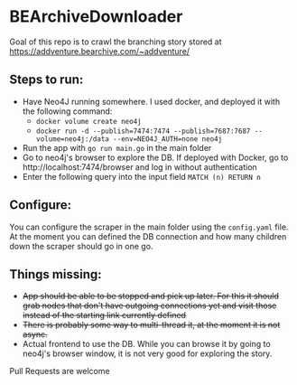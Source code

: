 # BEArchiveDownloader

Goal of this repo is to crawl the branching story stored at https://addventure.bearchive.com/~addventure/

## Steps to run:

- Have Neo4J running somewhere. I used docker, and deployed it with the following command:
  - `docker volume create neo4j`
  - `docker run -d --publish=7474:7474 --publish=7687:7687 --volume=neo4j:/data --env=NEO4J_AUTH=none neo4j`
- Run the app with `go run main.go` in the main folder
- Go to neo4j's browser to explore the DB. If deployed with Docker, go to http://localhost:7474/browser and log in without authentication
- Enter the following query into the input field `MATCH (n) RETURN n`

## Configure:
You can configure the scraper in the main folder using the `config.yaml` file. At the moment you can defined the DB connection 
and how many children down the scraper should go in one go.

## Things missing:
-  ~~App should be able to be stopped and pick up later. For this it should grab nodes that don't have outgoing 
connections yet and visit those instead of the starting link currently defined~~
-  ~~There is probably some way to multi-thread it, at the moment it is not async.~~
- Actual frontend to use the DB. While you can browse it by going to neo4j's browser window, it is not very good for exploring the story.

Pull Requests are welcome